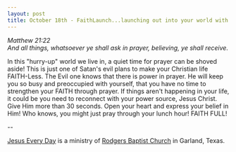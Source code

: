 ```yaml
---
layout: post
title: October 18th - FaithLaunch...launching out into your world with
---
```


_Matthew 21:22  
And all things, whatsoever ye shall ask in prayer, believing, ye
shall receive._

In this "hurry-up" world we live in, a quiet time for prayer can be
shoved aside! This is just one of Satan's evil plans to make your
Christian life FAITH-Less. The Evil one knows that there is power in
prayer. He will keep you so busy and preoccupied with yourself, that
you have no time to strengthen your FAITH through prayer. If things
aren't happening in your life, it could be you need to reconnect with
your power source, Jesus Christ. Give Him more than 30 seconds. Open
your heart and express your belief in Him! Who knows, you might just
pray through your lunch hour! FAITH FULL!

 --

<a href=http://jesuseveryday.net>Jesus Every Day</a> is a ministry of <a href=http://rodgersbaptist.net>Rodgers Baptist Church</a> in Garland, Texas.
